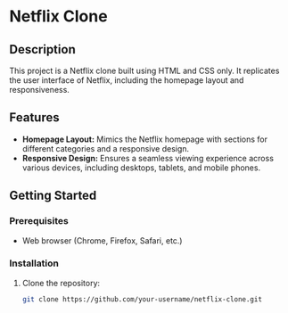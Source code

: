 # Netflix Clone

## Description

This project is a Netflix clone built using HTML and CSS only. It replicates the user interface of Netflix, including the homepage layout and responsiveness.

## Features

- **Homepage Layout:** Mimics the Netflix homepage with sections for different categories and a responsive design.
- **Responsive Design:** Ensures a seamless viewing experience across various devices, including desktops, tablets, and mobile phones.

## Getting Started

### Prerequisites

- Web browser (Chrome, Firefox, Safari, etc.)

### Installation

1. Clone the repository:

   ```bash
   git clone https://github.com/your-username/netflix-clone.git
